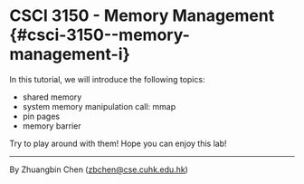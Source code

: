 # CSCI 3150 - Memory Management {#csci-3150--memory-management-i}

In this tutorial, we will introduce the following topics:

* shared memory
* system memory manipulation call: mmap
* pin pages
* memory barrier

Try to play around with them! Hope you can enjoy this lab!

---

By Zhuangbin Chen \(zbchen@cse.cuhk.edu.hk\)

